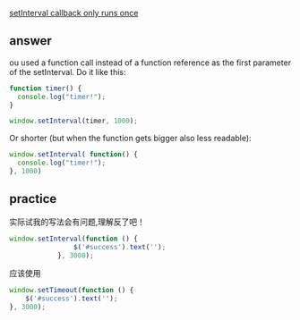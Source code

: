 [setInterval callback only runs once](http://stackoverflow.com/questions/10182714/setinterval-callback-only-runs-once)

## answer

ou used a function call instead of a function reference as the first parameter of the setInterval. Do it like this:

```js
function timer() {
  console.log("timer!");
}

window.setInterval(timer, 1000);
```



Or shorter (but when the function gets bigger also less readable):

```js
window.setInterval( function() {
  console.log("timer!");
}, 1000)
```

## practice

实际试我的写法会有问题,理解反了吧！

```js
window.setInterval(function () {
                $('#success').text('');
            }, 3000);

```

应该使用

```js
window.setTimeout(function () {
    $('#success').text('');
}, 3000);
```